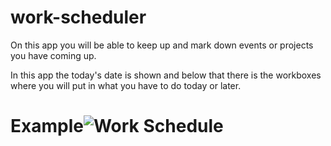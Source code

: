 # work-scheduler

On this app you will be able to keep up and 
mark down events or projects you have coming up.

In this app the today's date is shown and below that 
there is the workboxes where you will put in what you have to do today or later.

# Example![Work Schedule](https://user-images.githubusercontent.com/92404288/147423713-b6bf0d87-1d2f-4f92-9b18-619ee5aa592f.gif)
